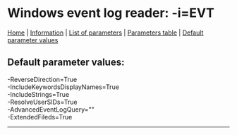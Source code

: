 # Windows event log reader: -i=EVT

[Home](../Readme.md) | [Information](evt_info.md) | [List of parameters](evt_parameters.md) | [Parameters table](evt_parameters_table.md) |  [Default parameter values](evt_parameters_defaults.md)

## Default parameter values:


-ReverseDirection=True  
-IncludeKeywordsDisplayNames=True  
-IncludeStrings=True  
-ResolveUserSIDs=True  
-AdvancedEventLogQuery=""  
-ExtendedFileds=True

------------------------------------------------------------

